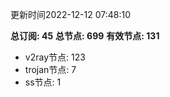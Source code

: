 更新时间2022-12-12 07:48:10

**总订阅: 45**
**总节点: 699**
**有效节点: 131**
- v2ray节点: 123
- trojan节点: 7
- ss节点: 1
